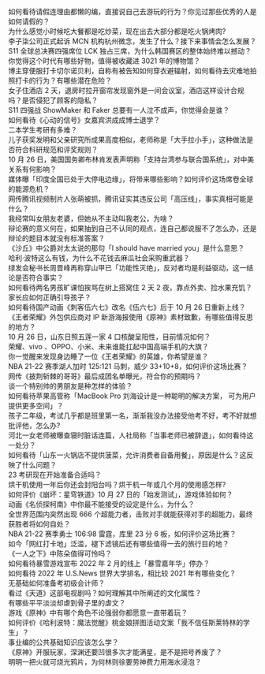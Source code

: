 如何看待请假连理由都懒的编，直接说自己去游玩的行为？你见过那些优秀的人是如何请假的？  
为什么感觉小时候吃大餐都是吃炒菜，现在出去大部分都是吃火锅烤肉?  
李子柒公司正式起诉 MCN 机构杭州微念，发生了什么？接下来事情会怎么发展？  
S11 全球总决赛四强席位 LCK 独占三席，为什么韩国赛区的整体始终难以撼动？  
你觉得这个时代有哪些好物，值得被收藏进 3021 年的博物馆？  
博主穿便服打卡切尔诺贝利，自称有被告知如何穿衣避辐射，如何看待去灾难地拍照打卡的行为？有哪些潜在危险？  
女子住酒店 2 天，退房时拉开窗帘发现窗外是一间会议室，酒店这样设计合规吗？是否侵犯了顾客的隐私？  
S11 四强战 ShowMaker 和 Faker 总要有一人泣不成声，你觉得会是谁？  
如何看待《心动的信号》女嘉宾洪成成博士退学？  
二本学生考研有多难？  
儿子获奖发明和父亲研究所成果高度相似，老师称是「大手拉小手」，这种做法是否符合科研规范和评奖规则？  
10 月 26 日，美国国务卿布林肯发表声明称「支持台湾参与联合国系统」，对中美关系有何影响？  
媒体曝「印度全国已处于大停电边缘」，将带来哪些影响？如何评价这场席卷全球的能源危机？  
网传腾讯视频制片人张萌被抓，腾讯证实其违反公司「高压线」，事实真相可能是什么？  
我经常叫女朋友老婆，但她从不主动叫我老公，为啥？  
辩论赛的意义何在，如果抽到自己不认同的观点，连自己都说服不了怎么办，还是辩论的题目本就没有标准答案？  
《沙丘》中公爵对太太说的那句「I should have married you」是什么意思？  
哈利·波特这么有钱，为什么不花钱去麻瓜社会采购重武器？  
绿发会秘书长周晋峰再称穿山甲已「功能性灭绝」，反对者均是利益驱动，这一结论是否符合事实？  
如何看待两名男孩旷课怕挨骂在树上搭窝住 2 天 2 夜，靠点外卖、捡水果充饥？家长应如何正确引导孩子？  
如何看待国产动画《刺客伍六七》改名《伍六七》后于 10 月 26 日重新上线？  
《王者荣耀》外包供应商对 IP 新游海报使用《原神》素材致歉，有哪些值得反思的地方？  
10 月 26 日，山东日照五莲一家 4 口核酸呈阳性，目前情况如何？  
荣耀、vivo 、OPPO、小米、未来谁能扛起中国高端手机的大旗？  
你一觉醒来发现身边睡了一位《王者荣耀》的英雄，你希望是谁？  
NBA 21-22 赛季湖人加时 125:121 马刺，威少 33+10+8，如何评价这场比赛？  
网传《披荆斩棘的哥哥》最后成团名单曝光，符合你的预期吗？  
谈一个特别帅的男朋友是种怎样的体验？  
如何看待苹果高管称「MacBook Pro 刘海设计是一种聪明的解决方案， 可为用户提供更多空间」？  
孩子二年级，考试几乎都是班里第一名，渐渐我没办法接受他考不好，考不好就想批评他，怎么办?  
河北一女老师被曝查寝时脏话连篇，人社局称「当事老师已被辞退」，如何看待这一处分？  
如何看待「山东一火锅店不提供菠菜，允许消费者自备用餐」，原因是什么？这反映了什么问题？  
23 考研现在开始准备合适吗？  
烘干机使用一年后你还会封阳台吗？烘干机一年或几个月的使用感怎样?  
如何评价《崩坏：星穹铁道》10 月 27 日的「始发测试」，游戏体验如何？  
动画《名侦探柯南》中你最不能接受的设定是什么，为什么？  
全世界范围内突然出现 666 个超能力者，击败对手就能获得对手的超能力，最终获胜者将如何自处？  
NBA 21-22 赛季勇士 106:98 雷霆，库里 23 分 6 板，如何评价这场比赛？  
如今「网红打卡地」泛滥，褪下滤镜后还有哪些值得一去的旅行目的地？  
《一人之下》中陈朵值得可怜吗？  
如何看待暴雪游戏宣布 2022 年 2 月的线上「暴雪嘉年华」停办？  
如何看待 2022 年 U.S.News 世界大学排名，相比较 2021 年有哪些变化？  
无基础如何准备考初级会计师？  
看过《天道》这部电视剧吗？如何理解其中所阐述的文化属性？  
有哪些平平淡淡却虐到骨子里的虐文？  
游戏《原神》中有哪个角色不论强弱你都愿意一直带着玩？  
如何评价《哈利波特：魔法觉醒》桃金娘拼图活动文案「我不信任斯莱特林的学生」？  
事业编的公共基础知识应该怎么学？  
《原神》开服玩家，深渊还要凹很多次才能满星，是不是把号养废了？  
明明一把火就可烧光鸦片，为何林则徐要劳神费力用海水浸泡？  
